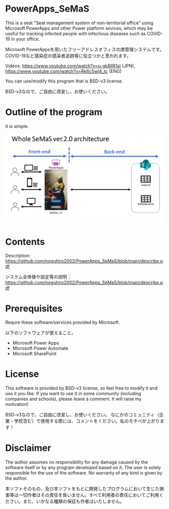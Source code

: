 # PowerApps_SeMaS
This is a seat "Seat management system of non-territorial office" using Microsoft PowerApps and other Power platform sevices, which may be useful for tracking infected people with infectious diseases such as COVID-19 in your office.

Microsoft PowerAppsを用いたフリーアドレスオフィスの席管理システムです。COVID-19など感染症の感染者追跡等に役立つかと思われます。

Videos: https://www.youtube.com/watch?v=u-gk8lIR1sI (JPN), https://www.youtube.com/watch?v=Rk6c5wI4_tc (ENG)

You can use/modify this program that is BSD-v3 license.

BSD-v3なので、ご自由に改変し、お使いください。

# Outline of the program
It is simple.

![Outline](https://github.com/noguhiro2002/PowerApps_SeMaS/blob/main/describe_imgs/Slide2.PNG "Outline")


# Contents
Description: https://github.com/noguhiro2002/PowerApps_SeMaS/blob/main/describe.pdf

システム全体像や設定等の説明：https://github.com/noguhiro2002/PowerApps_SeMaS/blob/main/describe.pdf


# Prerequisites
Requre these software/services provided by Microsoft.

以下のソフトウェアが使えること。
 - Microsoft Power Apps
 - Microsoft Power Automate
 - Microsoft SharePoint


# License
This software is provided by BSD-v3 license, so feel free to modify it and use it you like.
If you want to use it in some community (including companies and schools), please leave a comment. It will raise my motivation!

BSD-v3なので、ご自由に改変し、お使いください。
なにかのコミュニティ（企業・学校含む）で使用する際には、コメントをください。私のモチベが上がります！

# Disclaimer
The author assumes no responsibility for any damage caused by the software itself or by any program developed based on it. The user is solely responsible for the use of the software. No warranty of any kind is given by the author.

本ソフトそのもの、及び本ソフトをもとに開発したプログラムにおいて生じた損害等は一切作者はその責任を負いません。すべて利用者の責任においてご利用ください。また、いかなる種類の保証も作者はいたしません。
